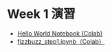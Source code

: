 # Week 1 演習

  - [Hello World Notebook (Colab)](https://colab.research.google.com/drive/1qOI1B40sOf8XB1MOcRvHjUFdHthoqiwD)
  - [fizzbuzz_step1.ipynb（Colab）](https://colab.research.google.com/drive/1Lx0Ypdx461vpJSd3UJ2bSjJH9geUc0X0)
